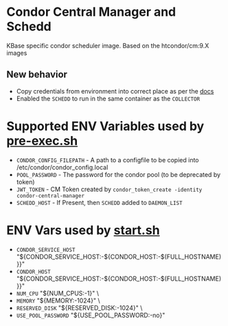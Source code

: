 # Condor Central Manager and Schedd

KBase specific condor scheduler image.
Based on the htcondor/cm:9.X images

## New behavior
* Copy credentials from environment into correct place as per the [docs](https://github.com/htcondor/htcondor/tree/main/build/docker/services#providing-additional-configuration)
* Enabled the `SCHEDD` to run in the same container as the `COLLECTOR` 

# Supported ENV Variables used by [pre-exec.sh](deployment/bin/pre-exec.sh)


- `CONDOR_CONFIG_FILEPATH` - A path to a configfile to be copied into /etc/condor/condor_config.local 
- `POOL_PASSWORD` - The password for the condor pool (to be deprecated by token) 
- `JWT_TOKEN` - CM Token created by `condor_token_create -identity condor-central-manager`
- `SCHEDD_HOST` - If Present, then `SCHEDD` added to `DAEMON_LIST`
 
 
# ENV Vars used by [start.sh](https://github.com/htcondor/htcondor/blob/fa22cbcdc2c66c63d1f5a78a45606125aa44e165/build/docker/services-rhel/base/start.sh)

* `CONDOR_SERVICE_HOST` "${CONDOR_SERVICE_HOST:-${CONDOR_HOST:-\$(FULL_HOSTNAME)}}" 
* `CONDOR_HOST` "${CONDOR_SERVICE_HOST:-${CONDOR_HOST:-\$(FULL_HOSTNAME)}}" 
* `NUM_CPU` "${NUM_CPUS:-1}" \
* `MEMORY` "${MEMORY:-1024}" \
* `RESERVED_DISK` "${RESERVED_DISK:-1024}" \
* `USE_POOL_PASSWORD` "${USE_POOL_PASSWORD:-no}"


